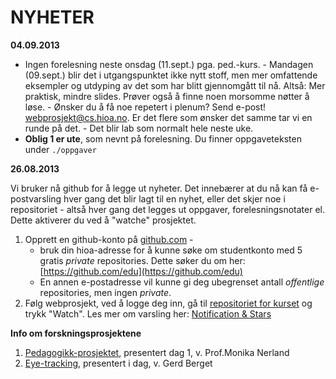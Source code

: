 
NYHETER
==========================

**04.09.2013**

- Ingen forelesning neste onsdag (11.sept.) pga. ped.-kurs.
      - Mandagen (09.sept.) blir det i utgangspunktet ikke nytt stoff, men mer omfattende eksempler og utdyping av det som har blitt gjennomgått til nå. Altså: Mer praktisk, mindre slides. Prøver også å finne noen morsomme nøtter å løse.
      - Ønsker du å få noe repetert i plenum? Send e-post! [webprosjekt@cs.hioa.no](mailto:webprosjekt@cs.hioa.no). Er det flere som ønsker det samme tar vi en runde på det. 
      - Det blir lab som normalt hele neste uke.
- **Oblig 1 er ute**, som nevnt på forelesning. Du finner oppgaveteksten under `./oppgaver`


**26.08.2013**

Vi bruker nå github for å legge ut nyheter. Det innebærer at du nå kan få e-postvarsling hver gang det blir lagt til en nyhet, eller det skjer noe i repositoriet - altså hver gang det legges ut oppgaver, forelesningsnotater el. Dette aktiverer du ved å "watche" prosjektet. 

1. Opprett en github-konto på [github.com](http://www.github.com)   - 
   - bruk din hioa-adresse for å kunne søke om studentkonto med 5 gratis *private* repositories. Dette søker du om her: [https://github.com/edu](https://github.com/edu)
   - En annen e-postadresse vil kunne gi deg ubegrenset antall *offentlige* repositories, men ingen *private*.
2. Følg webprosjekt, ved å logge deg inn, gå til [repositoriet for kurset](https://github.com/hioa-cs/webprosjekt) og trykk "Watch". Les mer om varsling her: [Notification & Stars](https://github.com/blog/1204-notifications-stars)


**Info om forskningsprosjektene**

1. [Pedagogikk-prosjektet](FoU_Pedagogikk.md), presentert dag 1, v. Prof.Monika Nerland
2. [Eye-tracking](FoU_Eyetracking.md), presentert i dag, v. Gerd Berget